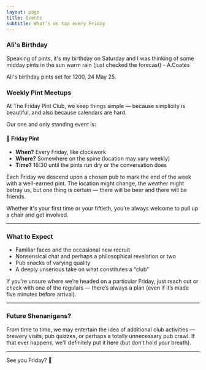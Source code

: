 ```yaml
---
layout: page
title: Events
subtitle: What’s on tap every Friday
---
```


### Ali's Birthday

Speaking of pints, it's my birthday on Saturday and I was thinking of some midday pints in the sun warm rain (just checked the forecast) - A.Coates

Ali's birthday pints set for 1200, 24 May 25.

### Weekly Pint Meetups

At The Friday Pint Club, we keep things simple — because simplicity is beautiful, and also because calendars are hard.

Our one and only standing event is:

#### 🍺 **Friday Pint**

- **When?** Every Friday, like clockwork  
- **Where?** Somewhere on the spine (location may vary weekly)
- **Time?** 16:30 until the pints run dry or the conversation does

Each Friday we descend upon a chosen pub to mark the end of the week with a well-earned pint. The location might change, the weather might betray us, but one thing is certain — there will be beer and there will be friends.

Whether it's your first time or your fiftieth, you’re always welcome to pull up a chair and get involved.

---

### What to Expect

- Familiar faces and the occasional new recruit  
- Nonsensical chat and perhaps a philosophical revelation or two  
- Pub snacks of varying quality  
- A deeply unserious take on what constitutes a “club”  

If you’re unsure where we’re headed on a particular Friday, just reach out or check with one of the regulars — there’s always a plan (even if it’s made five minutes before arrival).

---

### Future Shenanigans?

From time to time, we may entertain the idea of additional club activities — brewery visits, pub quizzes, or perhaps a totally unnecessary pub crawl. If that ever happens, we’ll definitely put it here (but don’t hold your breath).

---

See you Friday? 🍻
